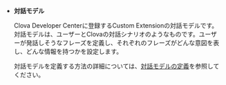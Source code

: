 * **対話モデル**

  Clova Developer Centerに登録するCustom Extensionの対話モデルです。対話モデルは、ユーザーとClovaの対話シナリオのようなものです。ユーザーが発話しそうなフレーズを定義し、それぞれのフレーズがどんな意図を表し、どんな情報を持つかを設定します。

  対話モデルを定義する方法の詳細については、[対話モデルの定義](/Design/Design_Custom_Extension.md#DefineInteractionModel)を参照してください。
